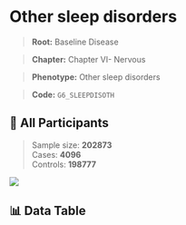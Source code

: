 # Other sleep disorders

> **Root:** Baseline Disease  

> **Chapter:** Chapter VI- Nervous  

> **Phenotype:** Other sleep disorders  

> **Code:** `G6_SLEEPDISOTH`

## 🧪 All Participants  
> Sample size: **202873**  
> Cases: **4096**  
> Controls: **198777**
<img src="/Sensitive/Figures/ALL/Incidence/G6_SLEEPDISOTH.png"/>

## 📊 Data Table
<CsvTableMRF src="/Sensitive/Data/ALL/Incidence/COX_G6_SLEEPDISOTH.csv"/>

